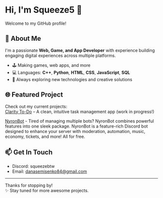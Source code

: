 # Hi, I'm Squeeze5 👋

Welcome to my GitHub profile!

## 🚀 About Me

I'm a passionate **Web, Game, and App Developer** with experience building engaging digital experiences across multiple platforms.

- 🕹️ Making games, web apps, and more
- 💻 Languages: **C++**, **Python**, **HTML**, **CSS**, **JavaScript**, **SQL**
- 🔧 Always exploring new technologies and creative solutions

## 🌐 Featured Project

Check out my current projects:  
[Clarity To-Do](https://clarity-todo.netlify.app/) – A clean, intuitive task management app (work in progress!)

[NyronBot](https://nyronbot.xyz/) - Tired of managing multiple bots? NyronBot combines powerful features into one sleek package. NyronBot is a feature-rich Discord bot designed to enhance your server with moderation, automation, music, economy, tickets, and more! All for free.

## 📫 Get In Touch

- Discord: squeezebtw
- Email: danasemisenko84@gmail.com

---

Thanks for stopping by!  
✨ Stay tuned for more awesome projects.
